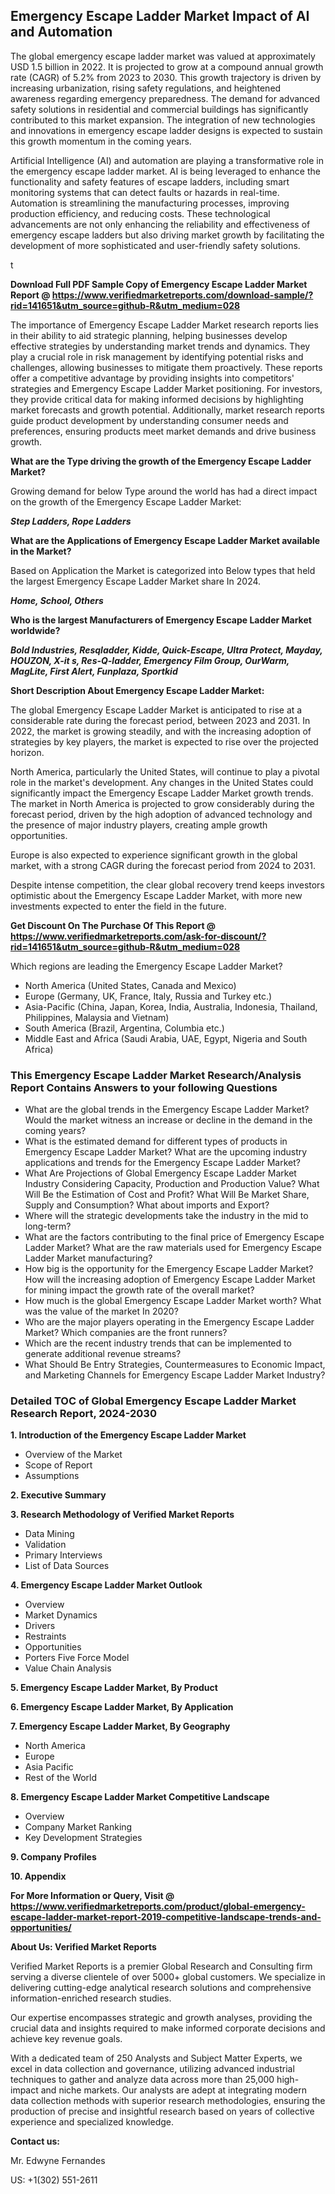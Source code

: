 <h2>Emergency Escape Ladder Market Impact of AI and Automation</h2><p>The global emergency escape ladder market was valued at approximately USD 1.5 billion in 2022. It is projected to grow at a compound annual growth rate (CAGR) of 5.2% from 2023 to 2030. This growth trajectory is driven by increasing urbanization, rising safety regulations, and heightened awareness regarding emergency preparedness. The demand for advanced safety solutions in residential and commercial buildings has significantly contributed to this market expansion. The integration of new technologies and innovations in emergency escape ladder designs is expected to sustain this growth momentum in the coming years.</p><p>Artificial Intelligence (AI) and automation are playing a transformative role in the emergency escape ladder market. AI is being leveraged to enhance the functionality and safety features of escape ladders, including smart monitoring systems that can detect faults or hazards in real-time. Automation is streamlining the manufacturing processes, improving production efficiency, and reducing costs. These technological advancements are not only enhancing the reliability and effectiveness of emergency escape ladders but also driving market growth by facilitating the development of more sophisticated and user-friendly safety solutions.</p>t</p><p id="" class=""><strong>Download Full PDF Sample Copy of Emergency Escape Ladder Market Report @ <a href="https://www.verifiedmarketreports.com/download-sample/?rid=141651&utm_source=github-R&utm_medium=028" target="_blank">https://www.verifiedmarketreports.com/download-sample/?rid=141651&utm_source=github-R&utm_medium=028</a></strong></p><p>The importance of&nbsp;Emergency Escape Ladder Market research reports lies in their ability to aid strategic planning, helping businesses develop effective strategies by understanding market trends and dynamics. They play a crucial role in risk management by identifying potential risks and challenges, allowing businesses to mitigate them proactively. These reports offer a competitive advantage by providing insights into competitors' strategies and Emergency Escape Ladder Market positioning. For investors, they provide critical data for making informed decisions by highlighting market forecasts and growth potential. Additionally, market research reports guide product development by understanding consumer needs and preferences, ensuring products meet market demands and drive business growth.</p><p><strong>What are the&nbsp;Type driving the growth of the Emergency Escape Ladder Market?</strong></p><p id="" class="">Growing demand for below Type around the world has had a direct impact on the growth of the Emergency Escape Ladder Market:</p><em><strong>Step Ladders, Rope Ladders</strong></em></p><strong>What are the&nbsp;Applications&nbsp;of Emergency Escape Ladder Market available in the Market?</strong></p><p id="" class="">Based on Application the Market is categorized into Below types that held the largest Emergency Escape Ladder Market share In 2024.</p><em><strong>Home, School, Others</strong></em></p><strong>Who is the largest Manufacturers of Emergency Escape Ladder Market worldwide?</strong></p><p><em><strong>Bold Industries, Resqladder, Kidde, Quick-Escape, Ultra Protect, Mayday, HOUZON, X-it s, Res-Q-ladder, Emergency Film Group, OurWarm, MagLite, First Alert, Funplaza, Sportkid</strong></em></p><p id="" class=""><strong>Short Description About Emergency Escape Ladder Market:</strong></p><p>The global Emergency Escape Ladder Market is anticipated to rise at a considerable rate during the forecast period, between 2023 and 2031. In 2022, the market is growing steadily, and with the increasing adoption of strategies by key players, the market is expected to rise over the projected horizon.</p><p>North America, particularly the United States, will continue to play a pivotal role in the market's development. Any changes in the United States could significantly impact the Emergency Escape Ladder Market growth trends. The market in North America is projected to grow considerably during the forecast period, driven by the high adoption of advanced technology and the presence of major industry players, creating ample growth opportunities.</p><p>Europe is also expected to experience significant growth in the global market, with a strong CAGR during the forecast period from 2024 to 2031.</p><p>Despite intense competition, the clear global recovery trend keeps investors optimistic about the Emergency Escape Ladder Market, with more new investments expected to enter the field in the future.</p><p id="" class=""><strong>Get Discount On The Purchase Of This Report @ <a href="https://www.verifiedmarketreports.com/ask-for-discount/?rid=141651&utm_source=github-R&utm_medium=028" target="_blank">https://www.verifiedmarketreports.com/ask-for-discount/?rid=141651&utm_source=github-R&utm_medium=028</a></strong></p>Which regions are leading the Emergency Escape Ladder Market?</p><ul><li>North America (United States, Canada and Mexico)</li><li>Europe (Germany, UK, France, Italy, Russia and Turkey etc.)</li><li>Asia-Pacific (China, Japan, Korea, India, Australia, Indonesia, Thailand, Philippines, Malaysia and Vietnam)</li><li>South America (Brazil, Argentina, Columbia etc.)</li><li>Middle East and Africa (Saudi Arabia, UAE, Egypt, Nigeria and South Africa)</li></ul><h3 id="" class="">This Emergency Escape Ladder Market Research/Analysis Report Contains Answers to your following Questions</h3><ul><li>What are the global trends in the Emergency Escape Ladder Market? Would the market witness an increase or decline in the demand in the coming years?</li><li>What is the estimated demand for different types of products in Emergency Escape Ladder Market? What are the upcoming industry applications and trends for the Emergency Escape Ladder Market?</li><li>What Are Projections of Global Emergency Escape Ladder Market Industry Considering Capacity, Production and Production Value? What Will Be the Estimation of Cost and Profit? What Will Be Market Share, Supply and Consumption? What about imports and Export?</li><li>Where will the strategic developments take the industry in the mid to long-term?</li><li>What are the factors contributing to the final price of Emergency Escape Ladder Market? What are the raw materials used for Emergency Escape Ladder Market manufacturing?</li><li>How big is the opportunity for the Emergency Escape Ladder Market? How will the increasing adoption of Emergency Escape Ladder Market for mining impact the growth rate of the overall market?</li><li>How much is the global Emergency Escape Ladder Market worth? What was the value of the market In 2020?</li><li>Who are the major players operating in the Emergency Escape Ladder Market? Which companies are the front runners?</li><li>Which are the recent industry trends that can be implemented to generate additional revenue streams?</li><li>What Should Be Entry Strategies, Countermeasures to Economic Impact, and Marketing Channels for Emergency Escape Ladder Market Industry?</li></ul><h3 id="" class="">Detailed TOC of Global Emergency Escape Ladder Market Research Report, 2024-2030</h3><p id="" class=""><strong>1. Introduction of the Emergency Escape Ladder Market</strong></p><ul><li>Overview of the Market</li><li>Scope of Report</li><li>Assumptions</li></ul><p id="" class=""><strong>2. Executive Summary</strong></p><p id="" class=""><strong>3. Research Methodology of Verified Market Reports</strong></p><ul><li>Data Mining</li><li>Validation</li><li>Primary Interviews</li><li>List of Data Sources</li></ul><p id="" class=""><strong>4. Emergency Escape Ladder Market Outlook</strong></p><ul><li>Overview</li><li>Market Dynamics</li><li>Drivers</li><li>Restraints</li><li>Opportunities</li><li>Porters Five Force Model</li><li>Value Chain Analysis</li></ul><p id="" class=""><strong>5. Emergency Escape Ladder Market, By Product</strong></p><p id="" class=""><strong>6. Emergency Escape Ladder Market, By Application</strong></p><p id="" class=""><strong>7. Emergency Escape Ladder Market, By Geography</strong></p><ul><li>North America</li><li>Europe</li><li>Asia Pacific</li><li>Rest of the World</li></ul><p id="" class=""><strong>8. Emergency Escape Ladder Market Competitive Landscape</strong></p><ul><li>Overview</li><li>Company Market Ranking</li><li>Key Development Strategies</li></ul><p id="" class=""><strong>9. Company Profiles</strong></p><p id="" class=""><strong>10. Appendix</strong></p><p id="" class=""><strong>For More Information or Query, Visit @ <a href="https://www.verifiedmarketreports.com/product/global-emergency-escape-ladder-market-report-2019-competitive-landscape-trends-and-opportunities/" target="_blank">https://www.verifiedmarketreports.com/product/global-emergency-escape-ladder-market-report-2019-competitive-landscape-trends-and-opportunities/</a></strong></p><p id="" class=""><strong>About Us: Verified Market Reports</strong></p><p id="" class="">Verified Market Reports is a premier Global Research and Consulting firm serving a diverse clientele of over 5000+ global customers. We specialize in delivering cutting-edge analytical research solutions and comprehensive information-enriched research studies.</p><p id="" class="">Our expertise encompasses strategic and growth analyses, providing the crucial data and insights required to make informed corporate decisions and achieve key revenue goals.</p><p id="" class="">With a dedicated team of 250 Analysts and Subject Matter Experts, we excel in data collection and governance, utilizing advanced industrial techniques to gather and analyze data across more than 25,000 high-impact and niche markets. Our analysts are adept at integrating modern data collection methods with superior research methodologies, ensuring the production of precise and insightful research based on years of collective experience and specialized knowledge.</p><p id="" class=""><strong>Contact us:</strong></p><p id="" class="">Mr. Edwyne Fernandes</p><p id="" class="">US: +1(302) 551-2611</p>